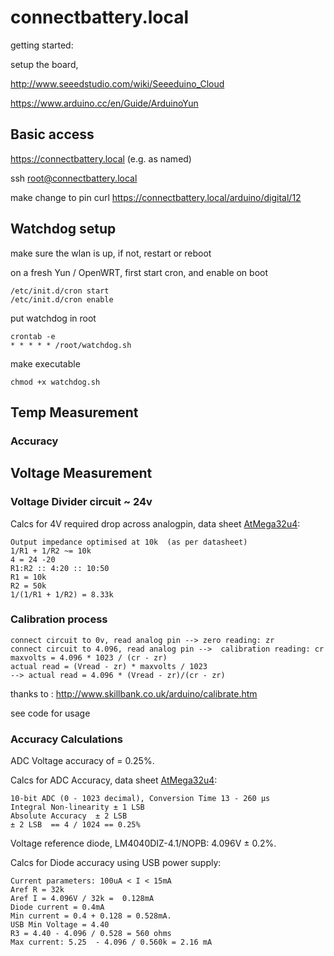 # connectbattery.local
getting started:

setup the board,

http://www.seeedstudio.com/wiki/Seeeduino_Cloud

https://www.arduino.cc/en/Guide/ArduinoYun

## Basic access
https://connectbattery.local (e.g. as named)

ssh root@connectbattery.local

make change to pin
curl https://connectbattery.local/arduino/digital/12


## Watchdog setup

make sure the wlan is up, if not, restart or reboot

on a fresh Yun / OpenWRT, first start cron, and enable on boot

```
/etc/init.d/cron start
/etc/init.d/cron enable
```

put watchdog in root
```
crontab -e
* * * * * /root/watchdog.sh
```

make executable
```
chmod +x watchdog.sh
```
## Temp Measurement
### Accuracy

## Voltage Measurement

### Voltage Divider circuit ~ 24v

Calcs for 4V required drop across analogpin, data sheet [AtMega32u4]( http://www.atmel.com/devices/ATMEGA2560.aspx?tab=documents):
```
Output impedance optimised at 10k  (as per datasheet)
1/R1 + 1/R2 ~= 10k
4 = 24 -20
R1:R2 :: 4:20 :: 10:50
R1 = 10k
R2 = 50k
1/(1/R1 + 1/R2) = 8.33k
```
### Calibration process
```
connect circuit to 0v, read analog pin --> zero reading: zr
connect circuit to 4.096, read analog pin -->  calibration reading: cr
maxvolts = 4.096 * 1023 / (cr - zr)
actual read = (Vread - zr) * maxvolts / 1023
--> actual read = 4.096 * (Vread - zr)/(cr - zr)

```
thanks to : http://www.skillbank.co.uk/arduino/calibrate.htm

see code for usage

### Accuracy Calculations
ADC Voltage accuracy of = 0.25%.

Calcs for ADC Accuracy, data sheet [AtMega32u4]( http://www.atmel.com/devices/ATMEGA2560.aspx?tab=documents):
```
10-bit ADC (0 - 1023 decimal), Conversion Time 13 - 260 µs
Integral Non-linearity ± 1 LSB
Absolute Accuracy  ± 2 LSB
± 2 LSB  == 4 / 1024 == 0.25%
```
Voltage reference diode, LM4040DIZ-4.1/NOPB: 4.096V ± 0.2%.

Calcs for Diode accuracy using USB power supply:
```
Current parameters: 100uA < I < 15mA
Aref R = 32k
Aref I = 4.096V / 32k =  0.128mA
Diode current = 0.4mA
Min current = 0.4 + 0.128 = 0.528mA.
USB Min Voltage = 4.40
R3 = 4.40 - 4.096 / 0.528 = 560 ohms
Max current: 5.25  - 4.096 / 0.560k = 2.16 mA
```
